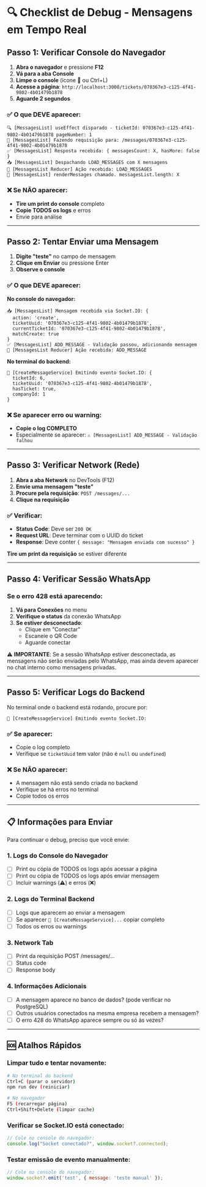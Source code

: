 # 🔍 Checklist de Debug - Mensagens em Tempo Real

## Passo 1: Verificar Console do Navegador

1. **Abra o navegador** e pressione **F12**
2. **Vá para a aba Console**
3. **Limpe o console** (ícone 🚫 ou Ctrl+L)
4. **Acesse a página**: `http://localhost:3000/tickets/070367e3-c125-4f41-9802-4b01479b1878`
5. **Aguarde 2 segundos**

### ✅ O que DEVE aparecer:

```
🔍 [MessagesList] useEffect disparado - ticketId: 070367e3-c125-4f41-9802-4b01479b1878 pageNumber: 1
📡 [MessagesList] Fazendo requisição para: /messages/070367e3-c125-4f41-9802-4b01479b1878
✅ [MessagesList] Resposta recebida: { messagesCount: X, hasMore: false }
📥 [MessagesList] Despachando LOAD_MESSAGES com X mensagens
🔄 [MessagesList Reducer] Ação recebida: LOAD_MESSAGES
🎨 [MessagesList] renderMessages chamado. messagesList.length: X
```

### ❌ Se NÃO aparecer:
- **Tire um print do console** completo
- **Copie TODOS os logs** e erros
- Envie para análise

---

## Passo 2: Tentar Enviar uma Mensagem

1. **Digite "teste"** no campo de mensagem
2. **Clique em Enviar** ou pressione Enter
3. **Observe o console**

### ✅ O que DEVE aparecer:

**No console do navegador:**
```
📥 [MessagesList] Mensagem recebida via Socket.IO: {
  action: 'create',
  ticketUuid: '070367e3-c125-4f41-9802-4b01479b1878',
  currentTicketId: '070367e3-c125-4f41-9802-4b01479b1878',
  matchCreate: true
}
✅ [MessagesList] ADD_MESSAGE - Validação passou, adicionando mensagem
🔄 [MessagesList Reducer] Ação recebida: ADD_MESSAGE
```

**No terminal do backend:**
```
🚀 [CreateMessageService] Emitindo evento Socket.IO: {
  ticketId: 6,
  ticketUuid: '070367e3-c125-4f41-9802-4b01479b1878',
  hasTicket: true,
  companyId: 1
}
```

### ❌ Se aparecer erro ou warning:
- **Copie o log COMPLETO**
- Especialmente se aparecer: `⚠️ [MessagesList] ADD_MESSAGE - Validação falhou`

---

## Passo 3: Verificar Network (Rede)

1. **Abra a aba Network** no DevTools (F12)
2. **Envie uma mensagem "teste"**
3. **Procure pela requisição**: `POST /messages/...`
4. **Clique na requisição**

### ✅ Verificar:
- **Status Code**: Deve ser `200 OK`
- **Request URL**: Deve terminar com o UUID do ticket
- **Response**: Deve conter `{ message: "Mensagem enviada com sucesso" }`

**Tire um print da requisição** se estiver diferente

---

## Passo 4: Verificar Sessão WhatsApp

### Se o erro 428 está aparecendo:

1. **Vá para Conexões** no menu
2. **Verifique o status** da conexão WhatsApp
3. **Se estiver desconectado**:
   - Clique em "Conectar"
   - Escaneie o QR Code
   - Aguarde conectar

⚠️ **IMPORTANTE**: Se a sessão WhatsApp estiver desconectada, as mensagens não serão enviadas pelo WhatsApp, mas ainda devem aparecer no chat interno como mensagens privadas.

---

## Passo 5: Verificar Logs do Backend

No terminal onde o backend está rodando, procure por:

```
🚀 [CreateMessageService] Emitindo evento Socket.IO:
```

### ✅ Se aparecer:
- Copie o log completo
- Verifique se `ticketUuid` tem valor (não é `null` ou `undefined`)

### ❌ Se NÃO aparecer:
- A mensagem não está sendo criada no backend
- Verifique se há erros no terminal
- Copie todos os erros

---

## 📋 Informações para Enviar

Para continuar o debug, preciso que você envie:

### 1. Logs do Console do Navegador
- [ ] Print ou cópia de TODOS os logs após acessar a página
- [ ] Print ou cópia de TODOS os logs após enviar mensagem
- [ ] Incluir warnings (⚠️) e erros (❌)

### 2. Logs do Terminal Backend
- [ ] Logs que aparecem ao enviar a mensagem
- [ ] Se aparecer `🚀 [CreateMessageService]...` copiar completo
- [ ] Todos os erros ou warnings

### 3. Network Tab
- [ ] Print da requisição POST /messages/...
- [ ] Status code
- [ ] Response body

### 4. Informações Adicionais
- [ ] A mensagem aparece no banco de dados? (pode verificar no PostgreSQL)
- [ ] Outros usuários conectados na mesma empresa recebem a mensagem?
- [ ] O erro 428 do WhatsApp aparece sempre ou só às vezes?

---

## 🆘 Atalhos Rápidos

### Limpar tudo e tentar novamente:
```bash
# No terminal do backend
Ctrl+C (parar o servidor)
npm run dev (reiniciar)

# No navegador
F5 (recarregar página)
Ctrl+Shift+Delete (limpar cache)
```

### Verificar se Socket.IO está conectado:
```javascript
// Cole no console do navegador:
console.log("Socket conectado?", window.socket?.connected);
```

### Testar emissão de evento manualmente:
```javascript
// Cole no console do navegador:
window.socket?.emit('test', { message: 'teste manual' });
```
